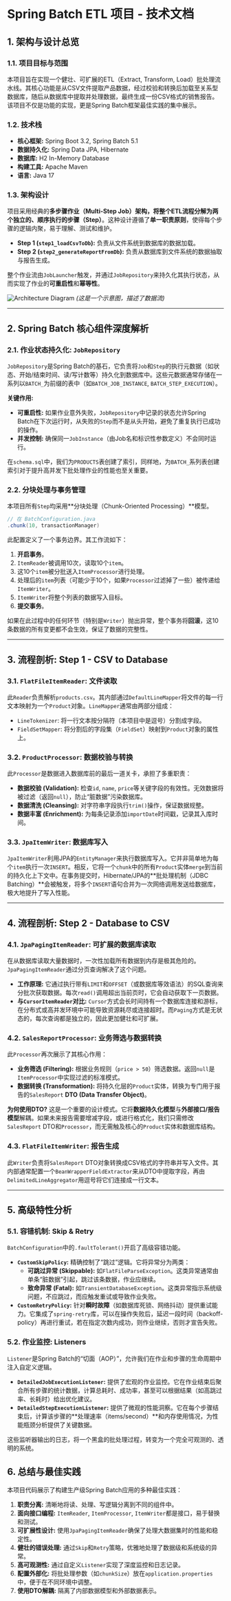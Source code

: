 
# Spring Batch ETL 项目 - 技术文档

## 1. 架构与设计总览

### 1.1. 项目目标与范围
本项目旨在实现一个健壮、可扩展的ETL（Extract, Transform, Load）批处理流水线。其核心功能是从CSV文件提取产品数据，经过校验和转换后加载至关系型数据库，随后从数据库中提取并处理数据，最终生成一份CSV格式的销售报告。该项目不仅是功能的实现，更是Spring Batch框架最佳实践的集中展示。

### 1.2. 技术栈
- **核心框架:** Spring Boot 3.2, Spring Batch 5.1
- **数据持久化:** Spring Data JPA, Hibernate
- **数据库:** H2 In-Memory Database
- **构建工具:** Apache Maven
- **语言:** Java 17

### 1.3. 架构设计
项目采用经典的**多步骤作业（Multi-Step Job）**架构，将整个ETL流程分解为两个独立的、顺序执行的**步骤（Step）**。这种设计遵循了**单一职责原则**，使得每个步骤的逻辑内聚，易于理解、测试和维护。

- **Step 1 (`step1_loadCsvToDb`):** 负责从文件系统到数据库的数据加载。
- **Step 2 (`step2_generateReportFromDb`):** 负责从数据库到文件系统的数据抽取与报告生成。

整个作业流由`JobLauncher`触发，并通过`JobRepository`来持久化其执行状态，从而实现了作业的**可重启性**和**幂等性**。

![Architecture Diagram](https://i.imgur.com/rY8kL0g.png) 
*(这是一个示意图，描述了数据流)*

---

## 2. Spring Batch 核心组件深度解析

### 2.1. 作业状态持久化: `JobRepository`
`JobRepository`是Spring Batch的基石，它负责将`Job`和`Step`的执行元数据（如状态、开始/结束时间、读/写计数等）持久化到数据库中。这些元数据通常存储在一系列以`BATCH_`为前缀的表中（如`BATCH_JOB_INSTANCE`, `BATCH_STEP_EXECUTION`）。

**关键作用:**
- **可重启性:** 如果作业意外失败，`JobRepository`中记录的状态允许Spring Batch在下次运行时，从失败的`Step`而不是从头开始，避免了重复执行已成功的操作。
- **并发控制:** 确保同一`JobInstance`（由Job名和标识性参数定义）不会同时运行。

在`schema.sql`中，我们为`PRODUCTS`表创建了索引，同样地，为`BATCH_`系列表创建索引对于提升高并发下批处理作业的性能也至关重要。

### 2.2. 分块处理与事务管理
本项目所有`Step`均采用**分块处理（Chunk-Oriented Processing）**模型。

```java
// 在 BatchConfiguration.java
.chunk(10, transactionManager)
```

此配置定义了一个事务边界。其工作流如下：
1.  **开启事务**。
2.  `ItemReader`被调用10次，读取10个`item`。
3.  这10个`item`被分批送入`ItemProcessor`进行处理。
4.  处理后的`item`列表（可能少于10个，如果`Processor`过滤掉了一些）被传递给`ItemWriter`。
5.  `ItemWriter`将整个列表的数据写入目标。
6.  **提交事务**。

如果在此过程中的任何环节（特别是`Writer`）抛出异常，整个事务将**回滚**，这10条数据的所有变更都不会生效，保证了数据的完整性。

---

## 3. 流程剖析: Step 1 - CSV to Database

### 3.1. `FlatFileItemReader`: 文件读取
此`Reader`负责解析`products.csv`。其内部通过`DefaultLineMapper`将文件的每一行文本映射为一个`Product`对象。`LineMapper`通常由两部分组成：
- `LineTokenizer`: 将一行文本按分隔符（本项目中是逗号）分割成字段。
- `FieldSetMapper`: 将分割后的字段集（`FieldSet`）映射到`Product`对象的属性上。

### 3.2. `ProductProcessor`: 数据校验与转换
此`Processor`是数据进入数据库前的最后一道关卡，承担了多重职责：
- **数据校验 (Validation):** 检查`id`, `name`, `price`等关键字段的有效性。无效数据将被过滤（返回`null`），防止“脏数据”污染数据库。
- **数据清洗 (Cleansing):** 对字符串字段执行`trim()`操作，保证数据规整。
- **数据丰富 (Enrichment):** 为每条记录添加`importDate`时间戳，记录其入库时间。

### 3.3. `JpaItemWriter`: 数据库写入
`JpaItemWriter`利用JPA的`EntityManager`来执行数据库写入。它并非简单地为每个`item`执行一次`INSERT`。相反，它将一个`chunk`中的所有`Product`实体`merge`到当前的持久化上下文中。在事务提交时，Hibernate/JPA的**批处理机制（JDBC Batching）**会被触发，将多个`INSERT`语句合并为一次网络调用发送给数据库，极大地提升了写入性能。

---

## 4. 流程剖析: Step 2 - Database to CSV

### 4.1. `JpaPagingItemReader`: 可扩展的数据库读取
在从数据库读取大量数据时，一次性加载所有数据到内存是极其危险的。`JpaPagingItemReader`通过分页查询解决了这个问题。
- **工作原理:** 它通过执行带有`LIMIT`和`OFFSET`（或数据库等效语法）的SQL查询来分批次获取数据。每次`read()`调用超出当前页时，它会自动获取下一页数据。
- **与`CursorItemReader`对比:** `Cursor`方式会长时间持有一个数据库连接和游标，在分布式或高并发环境中可能导致资源耗尽或连接超时。而`Paging`方式是无状态的，每次查询都是独立的，因此更加健壮和可扩展。

### 4.2. `SalesReportProcessor`: 业务筛选与数据转换
此`Processor`再次展示了其核心作用：
- **业务筛选 (Filtering):** 根据业务规则（`price > 50`）筛选数据。返回`null`是`ItemProcessor`中实现过滤的标准模式。
- **数据转换 (Transformation):** 将持久化层的`Product`实体，转换为专门用于报告的`SalesReport` **DTO (Data Transfer Object)**。

**为何使用DTO?**
这是一个重要的设计模式。它将**数据持久化模型**与**外部接口/报告模型**解耦。如果未来报告需要增减字段，或进行格式化，我们只需修改`SalesReport` DTO和`Processor`，而无需触及核心的`Product`实体和数据库结构。

### 4.3. `FlatFileItemWriter`: 报告生成
此`Writer`负责将`SalesReport` DTO对象转换成CSV格式的字符串并写入文件。其内部通常配置一个`BeanWrapperFieldExtractor`来从DTO中提取字段，再由`DelimitedLineAggregator`用逗号将它们连接成一行文本。

---

## 5. 高级特性分析

### 5.1. 容错机制: Skip & Retry
`BatchConfiguration`中的`.faultTolerant()`开启了高级容错功能。
- **`CustomSkipPolicy`:** 精确控制了“跳过”逻辑。它将异常分为两类：
    - **可跳过异常 (Skippable):** 如`FlatFileParseException`。这类异常通常由单条“脏数据”引起，跳过该条数据，作业应继续。
    - **致命异常 (Fatal):** 如`TransientDatabaseException`。这类异常指示系统级问题，不应跳过，而应触发重试或导致作业失败。
- **`CustomRetryPolicy`:** 针对**瞬时故障**（如数据库死锁、网络抖动）提供重试能力。它集成了`spring-retry`库，可以在操作失败后，延迟一段时间（backoff-policy）再进行重试，若在指定次数内成功，则作业继续，否则才宣告失败。

### 5.2. 作业监控: Listeners
`Listener`是Spring Batch的“切面（AOP）”，允许我们在作业和步骤的生命周期中注入自定义逻辑。
- **`DetailedJobExecutionListener`:** 提供了宏观的作业监控。它在作业结束后聚合所有步骤的统计数据，计算总耗时、成功率，甚至可以根据结果（如高跳过率、长耗时）给出优化建议。
- **`DetailedStepExecutionListener`:** 提供了微观的性能洞察。它在每个步骤结束后，计算该步骤的**处理速率（items/second）**和内存使用情况，为性能瓶颈分析提供了关键数据。

这些监听器输出的日志，将一个黑盒的批处理过程，转变为一个完全可观测的、透明的系统。

## 6. 总结与最佳实践

本项目代码展示了构建生产级Spring Batch应用的多种最佳实践：
1.  **职责分离:** 清晰地将读、处理、写逻辑分离到不同的组件中。
2.  **面向接口编程:** `ItemReader`, `ItemProcessor`, `ItemWriter`都是接口，易于替换和测试。
3.  **可扩展性设计:** 使用`JpaPagingItemReader`确保了处理大数据集时的性能和稳定性。
4.  **健壮的错误处理:** 通过`Skip`和`Retry`策略，优雅地处理了数据级和系统级的异常。
5.  **高可观测性:** 通过自定义`Listener`实现了深度监控和日志记录。
6.  **配置外部化:** 将批处理参数（如`chunkSize`）放在`application.properties`中，便于在不同环境中调整。
7.  **使用DTO解耦:** 隔离了内部数据模型和外部数据表示。
